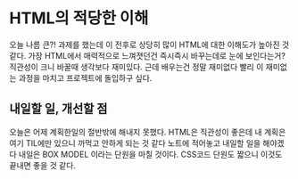 # HTML의 적당한 이해

오늘 나름 큰?! 과제를 했는데 이 전후로 상당히 많이 HTML에 대한 이해도가 높아진 것 같다. 가장 HTML에서 매력적으로 느껴졋던건 즉시즉시 바꾸는데로
눈에 보인다는거? 직관성이 크니 바꿀때 생각보다 재미있다. 근데 배우는건 정말 재미없다 빨리 이 재미없는 과정을 마치고 프로젝트에 돌입하구 싶다.

## 내일할 일, 개선할 점

오늘은 어제 계획한일의 절반밖에 해내지 못했다. HTML은 직관성이 좋은데 내 계획은 여기 TIL에만 있으니 까먹고 안하게 되는 것 같다 노트에 적어놓고
내일할 일을 해야겠다 내일은 BOX MODEL 이라는 단원을 마칠 것이다. CSS코드 단원도 짧으니 이것도 끝내면 좋을 것 같다.


